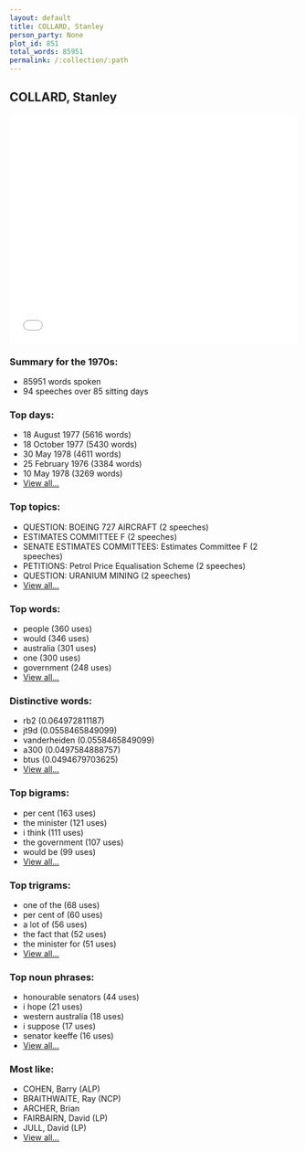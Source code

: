 ```yaml
---
layout: default
title: COLLARD, Stanley
person_party: None
plot_id: 851
total_words: 85951
permalink: /:collection/:path
---
```


## COLLARD, Stanley

<iframe width="100%" height="400" frameborder="0" scrolling="no" src="//plot.ly/~wragge/851.embed"></iframe>


### Summary for the 1970s:

* 85951 words spoken
* 94 speeches over 85 sitting days


### Top days:

* 18 August 1977 (5616 words)
* 18 October 1977 (5430 words)
* 30 May 1978 (4611 words)
* 25 February 1976 (3384 words)
* 10 May 1978 (3269 words)
* [View all...](days/)


### Top topics:

* QUESTION: BOEING 727 AIRCRAFT (2 speeches)
* ESTIMATES COMMITTEE F (2 speeches)
* SENATE ESTIMATES COMMITTEES: Estimates Committee F (2 speeches)
* PETITIONS: Petrol Price Equalisation Scheme (2 speeches)
* QUESTION: URANIUM MINING (2 speeches)
* [View all...](topics/)


### Top words:

* people (360 uses)
* would (346 uses)
* australia (301 uses)
* one (300 uses)
* government (248 uses)
* [View all...](words/)


### Distinctive words:

* rb2 (0.064972811187)
* jt9d (0.0558465849099)
* vanderheiden (0.0558465849099)
* a300 (0.0497584888757)
* btus (0.0494679703625)
* [View all...](sig_words/)


### Top bigrams:

* per cent (163 uses)
* the minister (121 uses)
* i think (111 uses)
* the government (107 uses)
* would be (99 uses)
* [View all...](bigrams/)


### Top trigrams:

* one of the (68 uses)
* per cent of (60 uses)
* a lot of (56 uses)
* the fact that (52 uses)
* the minister for (51 uses)
* [View all...](trigrams/)


### Top noun phrases:

* honourable senators (44 uses)
* i hope (21 uses)
* western australia (18 uses)
* i suppose (17 uses)
* senator keeffe (16 uses)
* [View all...](noun_phrases/)


### Most like:

* COHEN, Barry (ALP)
* BRAITHWAITE, Ray (NCP)
* ARCHER, Brian 
* FAIRBAIRN, David (LP)
* JULL, David (LP)
* [View all...](similarities/)
